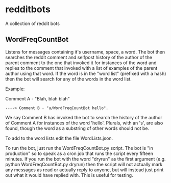 # redditbots
A collection of reddit bots

## WordFreqCountBot
Listens for messages containing it's username, space, a word.  The bot then searches the reddit comment and selfpost history of the author of the parent comment to the one that invoked it for instances of the word and replies to the comment that invoked with a list of examples of the parent author using that word.  If the word is in the "word list" (prefixed with a hash) then the bot will search for any of the words in the word list.

Example:

Comment A - "Blah, blah blah"

    ----> Comment B - "u/WordFreqCountBot hello".  
    
We say Comment B has invoked the bot to search the history of the author of Comment A for instances of the word 'hello'.  Plurals, with an 's', are also found, though the word as a substring of other words should not be.



 To add to the word lists edit the file WordLists.json.

 To run the bot, just run the WordFreqCountBot.py script.  The bot is "in production" so to speak as a cron job that runs the script every fifteen minutes.  If you run the bot with the word "dryrun" as the first argument (e.g. python WordFreqCountBot.py dryrun) then the script will not actually mark any messages as read or actually reply to anyone, but will instead just print out what it would have replied with.  This is useful for testing.
